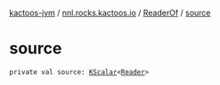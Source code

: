 [kactoos-jvm](../../index.md) / [nnl.rocks.kactoos.io](../index.md) / [ReaderOf](index.md) / [source](./source.md)

# source

`private val source: `[`KScalar`](../../nnl.rocks.kactoos/-k-scalar.md)`<`[`Reader`](http://docs.oracle.com/javase/8/docs/api/java/io/Reader.html)`>`